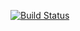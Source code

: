 [![Build Status](https://travis-ci.org/8-Bit-Warframe/Lost-Sector-desktop.svg?branch=master)](https://travis-ci.org/8-Bit-Warframe/Lost-Sector-desktop)